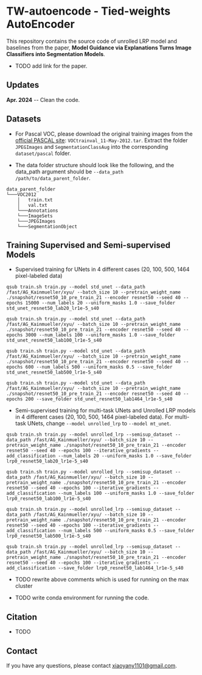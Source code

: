# TW-autoencode - Tied-weights AutoEncoder

This repository contains the source code of unrolled LRP model and baselines from the paper, **Model Guidance via Explanations Turns Image
Classifiers into Segmentation Models**.

- TODO add link for the paper.


## Updates

**Apr. 2024** -- Clean the code.

## Datasets

- For Pascal VOC, please download the original training images from the [official PASCAL site](http://host.robots.ox.ac.uk/pascal/VOC/voc2012/VOCtrainval_11-May-2012.tar): `VOCtrainval_11-May-2012.tar`. Extract the folder `JPEGImages` and `SegmentationClassAug` into the corresponding `dataset/pascal` folder.

- The data folder structure should look like the following, and the data_path argument should be `--data_path /path/to/data_parent_folder`.
```
data_parent_folder
└───VOC2012
    │   train.txt
    │   val.txt
    └───Annotations
    └───ImageSets
    └───JPEGImages
    └───SegmentationObject
```

## Training Supervised and Semi-supervised Models

- Supervised training for UNets in 4 different cases (20, 100, 500, 1464 pixel-labeled data)

```
qsub train.sh train.py --model std_unet --data_path  /fast/AG_Kainmueller/xyu/ --batch_size 10 --pretrain_weight_name ./snapshot/resnet50_10_pre_train_21 --encoder resnet50 --seed 40 --epochs 15000 --num_labels 20 --uniform_masks 1.0 --save_folder std_unet_resnet50_lab20_lr1e-5_s40
```

```
qsub train.sh train.py --model std_unet --data_path  /fast/AG_Kainmueller/xyu/ --batch_size 10 --pretrain_weight_name ./snapshot/resnet50_10_pre_train_21 --encoder resnet50 --seed 40 --epochs 3000 --num_labels 100 --uniform_masks 1.0 --save_folder std_unet_resnet50_lab100_lr1e-5_s40
```

```
qsub train.sh train.py --model std_unet --data_path  /fast/AG_Kainmueller/xyu/ --batch_size 10 --pretrain_weight_name ./snapshot/resnet50_10_pre_train_21 --encoder resnet50 --seed 40 --epochs 600 --num_labels 500 --uniform_masks 0.5 --save_folder std_unet_resnet50_lab500_lr1e-5_s40
```

```
qsub train.sh train.py --model std_unet --data_path  /fast/AG_Kainmueller/xyu/ --batch_size 10 --pretrain_weight_name ./snapshot/resnet50_10_pre_train_21 --encoder resnet50 --seed 40 --epochs 200 --save_folder std_unet_resnet50_lab1464_lr1e-5_s40
```
- Semi-supervised training for multi-task UNets and Unrolled LRP models in 4 different cases (20, 100, 500, 1464 pixel-labeled data). For multi-task UNets, change  `--model unrolled_lrp` to `--model mt_unet`.


```
qsub train.sh train.py --model unrolled_lrp --semisup_dataset --data_path /fast/AG_Kainmueller/xyu/ --batch_size 10 --pretrain_weight_name ./snapshot/resnet50_10_pre_train_21 --encoder resnet50 --seed 40 --epochs 100 --iterative_gradients --add_classification --num_labels 20 --uniform_masks 1.0 --save_folder lrp0_resnet50_lab20_lr1e-5_s40 
```

```
qsub train.sh train.py --model unrolled_lrp --semisup_dataset --data_path /fast/AG_Kainmueller/xyu/ --batch_size 10 --pretrain_weight_name ./snapshot/resnet50_10_pre_train_21 --encoder resnet50 --seed 40 --epochs 100 --iterative_gradients --add_classification --num_labels 100 --uniform_masks 1.0 --save_folder lrp0_resnet50_lab100_lr1e-5_s40 
```

```
qsub train.sh train.py --model unrolled_lrp --semisup_dataset --data_path /fast/AG_Kainmueller/xyu/ --batch_size 10 --pretrain_weight_name ./snapshot/resnet50_10_pre_train_21 --encoder resnet50 --seed 40 --epochs 100 --iterative_gradients --add_classification --num_labels 500 --uniform_masks 0.5 --save_folder lrp0_resnet50_lab500_lr1e-5_s40 
```

```
qsub train.sh train.py --model unrolled_lrp --semisup_dataset --data_path /fast/AG_Kainmueller/xyu/ --batch_size 10 --pretrain_weight_name ./snapshot/resnet50_10_pre_train_21 --encoder resnet50 --seed 40 --epochs 100 --iterative_gradients --add_classification --save_folder lrp0_resnet50_lab1464_lr1e-5_s40 
```


- TODO rewrite above comments which is used for running on the max cluster

- TODO write conda environment for running the code.


## Citation

- TODO


## Contact
If you have any questions, please contact xiaoyany1101@gmail.com.